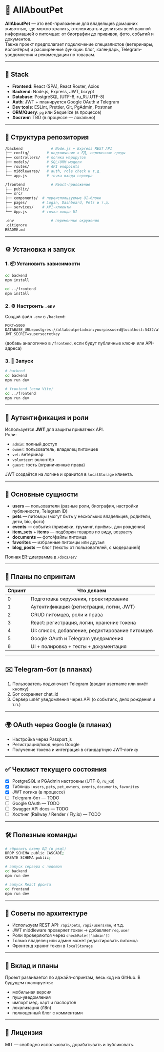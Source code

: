 # 🐾 AllAboutPet

**AllAboutPet** — это веб-приложение для владельцев домашних животных, где можно хранить, отслеживать и делиться всей важной информацией о питомцах: от биографии до прививок, фото, событий и документов.  
Также проект предполагает подключение специалистов (ветеринары, волонтёры) и расширенные функции: блог, календарь, Telegram-уведомления и рекомендации по товарам.

---

## 🚀 Stack

- **Frontend**: React (SPA), React Router, Axios
- **Backend**: Node.js, Express, JWT, bcrypt
- **Database**: PostgreSQL (UTF-8, ru_RU.UTF-8)
- **Auth**: JWT + планируется Google OAuth и Telegram
- **Dev tools**: ESLint, Prettier, Git, PgAdmin, Postman
- **ORM/Query**: `pg` или Sequelize (в процессе)
- **Хостинг**: TBD (в процессе — локально)

---

## 📁 Структура репозитория

``` bash
/backend             # Node.js + Express REST API
├── config/        # подключение к БД, переменные среды
├── controllers/   # логика маршрутов
├── models/        # SQL/ORM модели
├── routes/        # API endpoints
├── middlewares/   # auth, role check и т.д.
└── app.js         # точка входа сервера

/frontend            # React-приложение
├── public/
└── src/
├── components/  # переиспользуемые UI-блоки
├── pages/       # Login, Dashboard, Pets и т.д.
├── services/    # API-клиенты
└── App.js       # точка входа UI

.env                 # переменные окружения
.gitignore
README.md

````

---

## ⚙️ Установка и запуск

### 1. 📦 Установить зависимости

```bash
cd backend
npm install

cd ../frontend
npm install
````

### 2. ⚙️ Настроить `.env`

Создай файл `.env` в `/backend`:

```env
PORT=5000
DATABASE_URL=postgres://allaboutpetadmin:yourpassword@localhost:5432/allaboutpetbasic
JWT_SECRET=supersecretkey
```

(добавь аналогично в `/frontend`, если будут публичные ключи или API-адреса)

### 3. 🧪 Запуск

```bash
# backend
cd backend
npm run dev

# frontend (если Vite)
cd ../frontend
npm run dev
```

---

## 🔐 Аутентификация и роли

Используется **JWT** для защиты приватных API.  
Роли:

- `admin`: полный доступ
- `owner`: пользователь, владелец питомцев
- `vet`: ветеринар
- `volunteer`: волонтёр
- `guest`: гость (ограниченные права)

JWT создаётся на логине и хранится в `localStorage` клиента.

---

## 🐶 Основные сущности

- **users** — пользователи (разные роли, биография, настройки публичности, Telegram ID)
- **pets** — питомцы (могут быть у нескольких владельцев, родители, дети, bio, фото)
- **events** — события (прививки, груминг, приёмы, дни рождения)
- **item\_sets + items** — подборки товаров по виду, возрасту
- **documents** — фото/файлы питомца
- **favorites** — избранные питомцы или друзья
- **blog\_posts** — блог (тексты от пользователей, с модерацией)

[Полная ER-диаграмма в `/docs/er/`](./docs/er/allaboutpet_merged_colored_er.png)

---

## 📅 Планы по спринтам

| Спринт | Что делаем                                      |
| ------ | ----------------------------------------------- |
| 0      | Подготовка окружения, проектирование            |
| 1      | Аутентификация (регистрация, логин, JWT)        |
| 2      | CRUD питомцев, роли и права                     |
| 3      | React: регистрация, логин, хранение токена      |
| 4      | UI: список, добавление, редактирование питомцев |
| 5      | Google OAuth и Telegram уведомления             |
| 6      | UI + полировка + тесты + документация           |

---

## ✉️ Telegram-бот (в планах)

1. Пользователь подключает Telegram (вводит username или жмёт кнопку)
2. Бот сохраняет chat\_id
3. Сервер шлёт уведомления через API (о событиях, днях рождения и т.п.)

---

## 🌍 OAuth через Google (в планах)

- Настройка через Passport.js
- Регистрация/вход через Google
- Получение токена и интеграция в стандартную JWT-логику

---

## ✅ Чеклист текущего состояния

- [x] PostgreSQL и PGAdmin настроены (UTF-8, `ru_RU`)
- [x] Таблицы: `users`, `pets`, `pet_owners`, `events`, `documents`, `favorites`
- [x] JWT логика (в процессе)
- [ ] Telegram-бот — TODO
- [ ] Google OAuth — TODO
- [ ] Swagger API docs — TODO
- [ ] Хостинг (Railway / Render / Fly.io) — TODO

---

## 🛠 Полезные команды

```bash
# сбросить схему БД (в psql)
DROP SCHEMA public CASCADE;
CREATE SCHEMA public;

# запуск сервера с nodemon
cd backend
npm run dev

# запуск React фронта
cd frontend
npm run dev
```

---

## 🧠 Советы по архитектуре

- Используем REST API: `/api/pets`, `/api/users/me`, и т.д.
- JWT middleware проверяет токен → добавляет `req.user`
- Роли проверяются через `checkRole(['admin'])`
- Только владелец или админ может редактировать питомца
- Фронтенд хранит токен в `localStorage`

---

## 🤝 Вклад и планы

Проект развивается по аджайл-спринтам, весь код на GitHub.
В будущем планируется:

- мобильная версия
- пуш-уведомления
- импорт мед. карт и паспортов
- локализация (i18n)
- полноценный блог с комментами

---

## 📄 Лицензия

MIT — свободно использовать, дорабатывать и публиковать.
